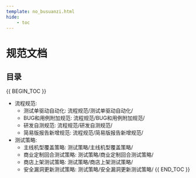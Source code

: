 ```yaml
---
template: no_busuanzi.html
hide:
    - toc
---
```

# 规范文档

## 目录

{{ BEGIN_TOC }}
- 流程规范:
  - 测试单驱动自动化: 流程规范/测试单驱动自动化/
  - BUG和用例附加规范: 流程规范/BUG和用例附加规范/
  - 研发自测规范: 流程规范/研发自测规范/
  - 简易版报告新增规范: 流程规范/简易版报告新增规范/
- 测试策略:
  - 主线机型覆盖策略: 测试策略/主线机型覆盖策略/
  - 商业定制回合测试策略: 测试策略/商业定制回合测试策略/
  - 商店上架测试策略: 测试策略/商店上架测试策略/
  - 安全漏洞更新测试策略: 测试策略/安全漏洞更新测试策略/
{{ END_TOC }}